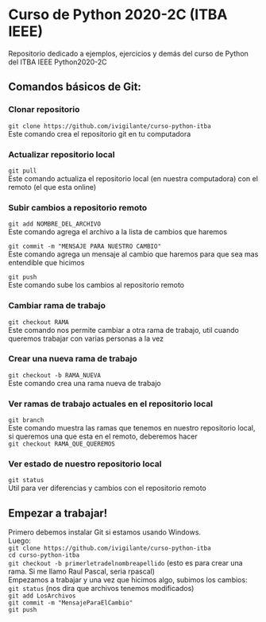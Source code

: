# Curso de Python 2020-2C (ITBA IEEE)
Repositorio dedicado a ejemplos, ejercicios y demás del curso de Python del ITBA IEEE Python2020-2C

## Comandos básicos de Git:
### Clonar repositorio
`git clone https://github.com/ivigilante/curso-python-itba`   
Este comando crea el repositorio git en tu computadora

### Actualizar repositorio local
`git pull`   
Este comando actualiza el repositorio local (en nuestra computadora) con el remoto (el que esta online)

### Subir cambios a repositorio remoto
`git add NOMBRE_DEL_ARCHIVO`  
Este comando agrega el archivo a la lista de cambios que haremos

`git commit -m "MENSAJE PARA NUESTRO CAMBIO"`  
Este comando agrega un mensaje al cambio que haremos para que sea mas entendible que hicimos

`git push`  
Este comando sube los cambios al repositorio remoto
### Cambiar rama de trabajo
`git checkout RAMA`  
Este comando nos permite cambiar a otra rama de trabajo, util cuando queremos trabajar con varias personas a la vez
### Crear una nueva rama de trabajo
`git checkout -b RAMA_NUEVA`  
Este comando crea una rama nueva de trabajo
### Ver ramas de trabajo actuales en el repositorio local
`git branch`   
Este comando muestra las ramas que tenemos en nuestro repositorio local, si queremos una que esta en el remoto, deberemos hacer    
`git checkout RAMA_QUE_QUEREMOS`  
### Ver estado de nuestro repositorio local
`git status`   
Util para ver diferencias y cambios con el repositorio remoto
## Empezar a trabajar!
Primero debemos instalar Git si estamos usando Windows.   
Luego:    
`git clone https://github.com/ivigilante/curso-python-itba`   
`cd curso-python-itba`   
`git checkout -b primerletradelnombreapellido` (esto es para crear una rama. Si me llamo Raul Pascal, seria rpascal)    
Empezamos a trabajar y una vez que hicimos algo, subimos los cambios:   
`git status` (nos dira que archivos tenemos modificados)   
`git add LosArchivos`   
`git commit -m "MensajeParaElCambio"`   
`git push` 
